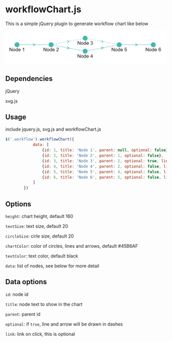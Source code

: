 # workflowChart.js
This is a simple jQuery plugin to generate workflow chart like below

![screenshot](screenshot.png)
## Dependencies
jQuery

svg.js

## Usage
include jquery.js, svg.js and workflowChart.js
```javascript
$('.workflow').workflowChart({
            data: [
                {id: 1, title: 'Node 1', parent: null, optional: false},
                {id: 2, title: 'Node 2', parent: 1, optional: false},
                {id: 3, title: 'Node 3', parent: 2, optional: true, link: 'http://www.google.com'},
                {id: 4, title: 'Node 4', parent: 2, optional: false, link: 'http://www.google.com'},
                {id: 5, title: 'Node 5', parent: 4, optional: false, link: 'http://www.google.com'},
                {id: 6, title: 'Node 6', parent: 5, optional: false, link: 'http://www.google.com'}
            ]
        })
```

## Options
`height`: chart height, default 160

`textSize`: text size, default 20

`circleSize`: cirle size, default 20

`chartColor`: color of circles, lines and arrows, default #45B6AF

`textColor`: text color, default black

`data`: list of nodes, see below for more detail
## Data options
`id`: node id

`title`: node text to show in the chart

`parent`: parent id

`optional`: if `true`, line and arrow will be drawn in dashes

`link`: link on click, this is optional